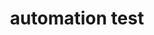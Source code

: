 ---
view: category
lang: zh
order: 1      # Order of display in list categories
top: true     # Include category in navigation Top
title: automation test
description: 这部分是关于自动化文章分类，会推荐最新的自动化技术与理论
excerpt: 这部分是关于自动化文章分类，会推荐最新的自动化技术与理论
slug: automation test
meta:
  - property: og:image
    content: /image-social-share.png
  - name: twitter:image
    content: /image-social-share.png
---